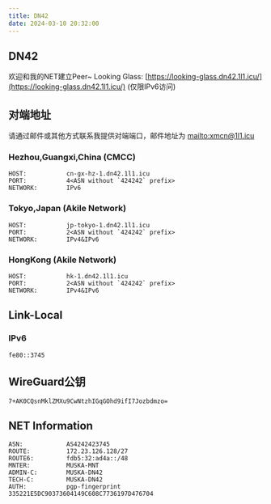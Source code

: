 ```yaml
---
title: DN42
date: 2024-03-10 20:32:00
---
```

## DN42

欢迎和我的NET建立Peer~
Looking Glass: [https://looking-glass.dn42.1l1.icu/](https://looking-glass.dn42.1l1.icu/) (仅限IPv6访问)

## 对端地址

请通过邮件或其他方式联系我提供对端端口，邮件地址为 <mailto:xmcn@1l1.icu>

### Hezhou,Guangxi,China (CMCC)

```plaintext
HOST:           cn-gx-hz-1.dn42.1l1.icu
PORT:           4<ASN without `424242` prefix>
NETWORK:        IPv6
```

### Tokyo,Japan (Akile Network)

```plaintext
HOST:           jp-tokyo-1.dn42.1l1.icu
PORT:           2<ASN without `424242` prefix>
NETWORK:        IPv4&IPv6
```

### HongKong (Akile Network)

```plaintext
HOST:           hk-1.dn42.1l1.icu
PORT:           2<ASN without `424242` prefix>
NETWORK:        IPv4&IPv6
```

## Link-Local

### IPv6

```plaintext
fe80::3745
```

## WireGuard公钥

```plaintext
7+AK0CQsnMklZMXu9CwNtzhIGqGOhd9ifI7Jozbdmzo=
```

## NET Information

```plaintext
ASN:            AS4242423745
ROUTE:          172.23.126.128/27
ROUTE6:         fdb5:32:ad4a::/48
MNTER:          MUSKA-MNT
ADMIN-C:        MUSKA-DN42
TECH-C:         MUSKA-DN42
AUTH:           pgp-fingerprint 335221E5DC90373604149C608C7736197D476704
```

